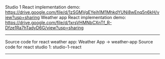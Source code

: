 Studio 1 React implementation demo: https://drive.google.com/file/d/1zSGMVgEYeih1M1MhkdYUNi8wEnq5n6kH/view?usp=sharing
Weather app React implementation demo: https://drive.google.com/file/d/1xrsVHMNbCXnTf_R-Dfze1Ra7hTadyD6G/view?usp=sharing

***
Source code for react weather app: Weather App -> weather-app
Source code for react studio 1: studio-1-react
***